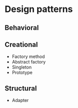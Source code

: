 # Design patterns

## Behavioral

## Creational
* Factory method
* Abstract factory
* Singleton
* Prototype

## Structural
* Adapter